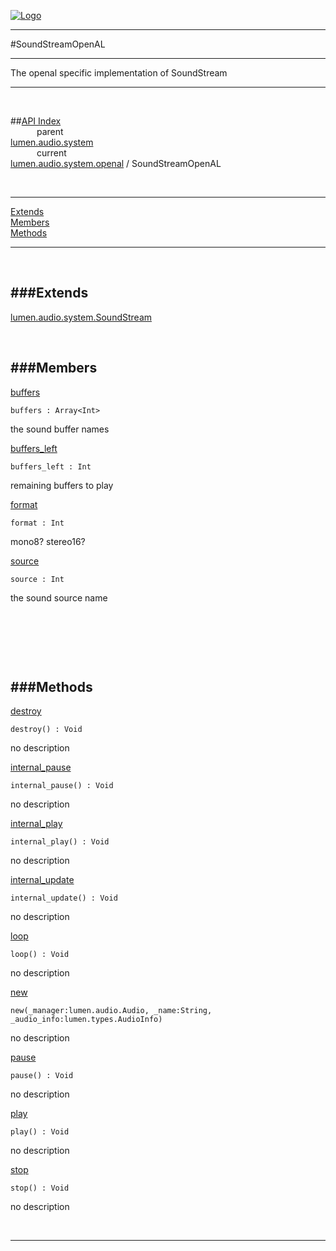 
[![Logo](../../../../../images/logo.png)](../../../../../index.html)

---

#SoundStreamOpenAL

--- 

The openal specific implementation of SoundStream

---
<br/>

##[API Index](../../../../../api/index.html#lumen.audio)   
&emsp;&emsp;&emsp;parent    
[lumen.audio.system](../)     
&emsp;&emsp;&emsp;current    
[lumen.audio.system.openal](./) / SoundStreamOpenAL

<br/>

---


[Extends](#Extends)   
[Members](#Members)   
[Methods](#Methods)   


---

&nbsp;   

<a class="lift" name="Extends" ></a>
###Extends   
---
<a class="lift" name="lumen.audio.system.SoundStream" href="{{{rel_path}}}api/lumen/audio.system.SoundStream.html">lumen.audio.system.SoundStream</a>

&nbsp;   

<a class="lift" name="Members" ></a>
###Members   
---
<a class="lift" name="buffers" href="#buffers">buffers</a>



`buffers : Array<Int>`

<span class="small_desc_flat"> the sound buffer names </span>   

<a class="lift" name="buffers_left" href="#buffers_left">buffers_left</a>



`buffers_left : Int`

<span class="small_desc_flat"> remaining buffers to play </span>   

<a class="lift" name="format" href="#format">format</a>



`format : Int`

<span class="small_desc_flat"> mono8? stereo16? </span>   

<a class="lift" name="source" href="#source">source</a>



`source : Int`

<span class="small_desc_flat"> the sound source name </span>   

&nbsp;   

&nbsp;   

&nbsp;   

<a class="lift" name="Methods" ></a>
###Methods   
---
<a class="lift" name="destroy" href="#destroy">destroy</a>



`destroy() : Void`

<span class="small_desc_flat"> no description </span>   

<a class="lift" name="internal_pause" href="#internal_pause">internal_pause</a>



`internal_pause() : Void`

<span class="small_desc_flat"> no description </span>   

<a class="lift" name="internal_play" href="#internal_play">internal_play</a>



`internal_play() : Void`

<span class="small_desc_flat"> no description </span>   

<a class="lift" name="internal_update" href="#internal_update">internal_update</a>



`internal_update() : Void`

<span class="small_desc_flat"> no description </span>   

<a class="lift" name="loop" href="#loop">loop</a>



`loop() : Void`

<span class="small_desc_flat"> no description </span>   

<a class="lift" name="new" href="#new">new</a>



`new(_manager:lumen.audio.Audio, _name:String, _audio_info:lumen.types.AudioInfo) `

<span class="small_desc_flat"> no description </span>   

<a class="lift" name="pause" href="#pause">pause</a>



`pause() : Void`

<span class="small_desc_flat"> no description </span>   

<a class="lift" name="play" href="#play">play</a>



`play() : Void`

<span class="small_desc_flat"> no description </span>   

<a class="lift" name="stop" href="#stop">stop</a>



`stop() : Void`

<span class="small_desc_flat"> no description </span>   



&nbsp;
&nbsp;
&nbsp;

---  


&nbsp;   
&nbsp;   